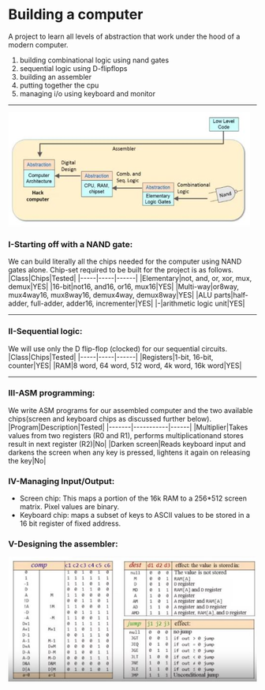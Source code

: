 # Building a computer

A project to learn all levels of abstraction that work under the hood of a modern computer.
1. building combinational logic using nand gates
2. sequential logic using D-flipflops
3. building an assembler
4. putting together the cpu
5. managing i/o using keyboard and monitor

***
![Hardware](https://github.com/Roboramv2/computer-from-nand-gates/blob/main/images/Hardware.jpg)

### I-Starting off with a NAND gate:
We can build literally all the chips needed for the computer using NAND gates alone. Chip-set required to be built for the project is as follows.
|Class|Chips|Tested|
|-----|-----|------|
|Elementary|not, and, or, xor, mux, demux|YES|
|16-bit|not16, and16, or16, mux16|YES|
|Multi-way|or8way, mux4way16, mux8way16, demux4way, demux8way|YES|
|ALU parts|half-adder, full-adder, adder16, incrementer|YES|
|-|arithmetic logic unit|YES|
***

### II-Sequential logic:
We will use only the D flip-flop (clocked) for our sequential circuits.
|Class|Chips|Tested|
|-----|-----|------|
|Registers|1-bit, 16-bit, counter|YES|
|RAM|8 word, 64 word, 512 word, 4k word, 16k word|YES|
***

### III-ASM programming:
We write ASM programs for our assembled computer and the two available chips(screen and keyboard chips as discussed further below).
|Program|Description|Tested|
|-------|-----------|------|
|Multiplier|Takes values from two registers (R0 and R1), performs multiplicationand stores result in next register (R2)|No|
|Darken screen|Reads keyboard input and darkens the screen when any key is pressed, lightens it again on releasing the key|No|


### IV-Managing Input/Output:
* Screen chip: This maps a portion of the 16k RAM to a 256*512 screen matrix. Pixel values are binary.
* Keyboard chip: maps a subset of keys to ASCII values to be stored in a 16 bit register of fixed address.

### V-Designing the assembler:

![Assembly translation](https://github.com/Roboramv2/computer-from-nand-gates/blob/main/images/Binary_instructions.JPG)